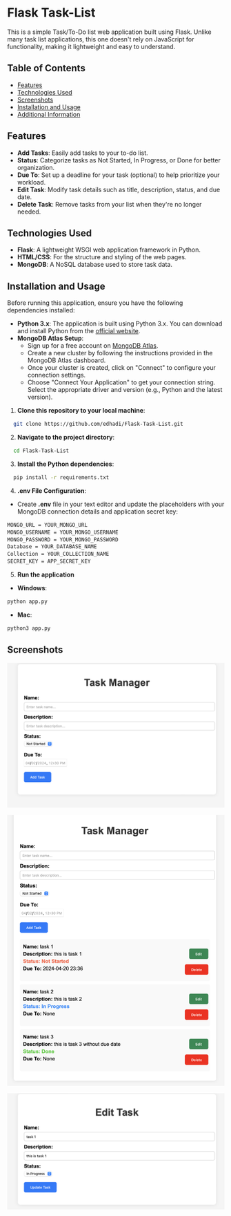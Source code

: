 
# Flask Task-List

This is a simple Task/To-Do list web application built using Flask.  Unlike many task list applications, this one doesn't rely on JavaScript for functionality, making it lightweight and easy to understand.



## Table of Contents

- [Features](#features)
- [Technologies Used](#technologies-used)
- [Screenshots](#screenshots)
- [Installation and Usage](#installation-and-usage)
- [Additional Information](#additional-information)
## Features

- **Add Tasks**: Easily add tasks to your to-do list.
- **Status**: Categorize tasks as Not Started, In Progress, or Done for better organization.
- **Due To**: Set up a deadline for your task (optional) to help prioritize your workload.
- **Edit Task**: Modify task details such as title, description, status, and due date.
- **Delete Task**: Remove tasks from your list when they're no longer needed.


## Technologies Used

- **Flask**: A lightweight WSGI web application framework in Python.
- **HTML/CSS**: For the structure and styling of the web pages.
- **MongoDB**: A NoSQL database used to store task data.
## Installation and Usage

Before running this application, ensure you have the following dependencies installed:

- **Python 3.x**: The application is built using Python 3.x. You can download and install Python from the [official website](https://www.python.org).
- **MongoDB Atlas Setup**:
    - Sign up for a free account on [MongoDB Atlas](https://www.mongodb.com).
    - Create a new cluster by following the instructions provided in the MongoDB Atlas dashboard.
    - Once your cluster is created, click on "Connect" to configure your connection settings.
    - Choose "Connect Your Application" to get your connection string. Select the appropriate driver and version (e.g., Python and the latest version).

1.  **Clone this repository to your local machine**:
```bash
  git clone https://github.com/edhadi/Flask-Task-List.git
```
2. **Navigate to the project directory**:
```bash
  cd Flask-Task-List
```
3. **Install the Python dependencies**:
```bash
  pip install -r requirements.txt
```
4. **.env File Configuration**:
- Create **.env** file in your text editor and update the placeholders with your MongoDB connection details and application secret key:
```bash
MONGO_URL = YOUR_MONGO_URL
MONGO_USERNAME = YOUR_MONGO_USERNAME
MONGO_PASSWORD = YOUR_MONGO_PASSWORD
Database = YOUR_DATABASE_NAME
Collection = YOUR_COLLECTION_NAME
SECRET_KEY = APP_SECRET_KEY
```
5. **Run the application**
- **Windows**:
```bash
python app.py
```
- **Mac**:
```bash
python3 app.py
```
## Screenshots

![App Screenshot](https://github.com/edhadi/rau-projects/blob/main/Image%201.png?raw=true)

![App Screenshot](https://github.com/edhadi/rau-projects/blob/main/image%202.png?raw=true)

![App Screenshot](https://github.com/edhadi/rau-projects/blob/main/image%203.png?raw=true)
